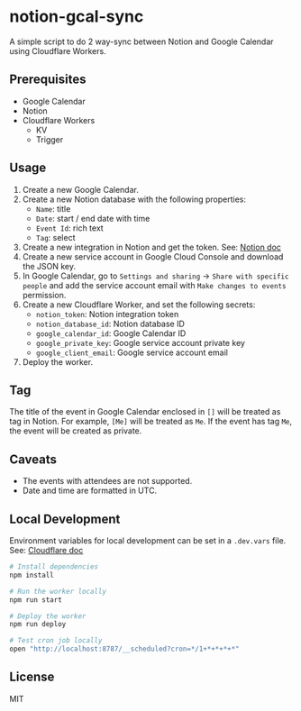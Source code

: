 # notion-gcal-sync

A simple script to do 2 way-sync between Notion and Google Calendar using Cloudflare Workers.

## Prerequisites

- Google Calendar
- Notion
- Cloudflare Workers
  - KV
  - Trigger

## Usage

1. Create a new Google Calendar.
2. Create a new Notion database with the following properties:
   - `Name`: title
   - `Date`: start / end date with time
   - `Event Id`: rich text
   - `Tag`: select
3. Create a new integration in Notion and get the token. See: [Notion doc](https://developers.notion.com/docs/create-a-notion-integration#step-1-create-an-integration)
4. Create a new service account in Google Cloud Console and download the JSON key.
5. In Google Calendar, go to `Settings and sharing` -> `Share with specific people` and add the service account email with `Make changes to events` permission.
6. Create a new Cloudflare Worker, and set the following secrets:
   - `notion_token`: Notion integration token
   - `notion_database_id`: Notion database ID
   - `google_calendar_id`: Google Calendar ID
   - `google_private_key`: Google service account private key
   - `google_client_email`: Google service account email
7. Deploy the worker.

## Tag

The title of the event in Google Calendar enclosed in `[]` will be treated as tag in Notion. For example, `[Me]` will be treated as `Me`.
If the event has tag `Me`, the event will be created as private.

## Caveats

- The events with attendees are not supported.
- Date and time are formatted in UTC.

## Local Development

Environment variables for local development can be set in a `.dev.vars` file. See: [Cloudflare doc](https://developers.cloudflare.com/workers/platform/environment-variables/#secrets-in-development)

```bash
# Install dependencies
npm install

# Run the worker locally
npm run start

# Deploy the worker
npm run deploy

# Test cron job locally
open "http://localhost:8787/__scheduled?cron=*/1+*+*+*+*"
```

## License

MIT
